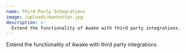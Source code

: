 ```yaml
---
name: Third Party Integrations
image: /uploads/manhattan.jpg
description: >-
  Extend the functionality of Awake with third party integrations.
---
```


Extend the functionality of Awake with third party integrations

